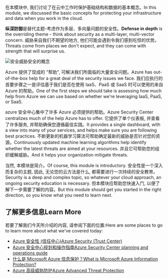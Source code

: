 <span data-ttu-id="865fb-101">在本模块中, 我们讨论了在云中工作时保护基础结构和数据的基本概念。</span><span class="sxs-lookup"><span data-stu-id="865fb-101">In this module, we discussed the basic concepts for protecting your infrastructure and data when you work in the cloud.</span></span>

<span data-ttu-id="865fb-102">**纵深防御**是替代主题-考虑作为多层、多向量问题的安全性。</span><span class="sxs-lookup"><span data-stu-id="865fb-102">**Defense in depth** is the overriding theme - think about security as a multi-layer, multi-vector concern.</span></span> <span data-ttu-id="865fb-103">威胁来自我们不期望的地方, 他们可能会遇到令我们感到吃惊的优势。</span><span class="sxs-lookup"><span data-stu-id="865fb-103">Threats come from places we don't expect, and they can come with strength that will surprise us.</span></span>

![安全威胁安全的概念](../media/6-heading.png)

<span data-ttu-id="865fb-105">Azure 提供了现成的 "帮助", 可解决我们所面临的大量安全问题。</span><span class="sxs-lookup"><span data-stu-id="865fb-105">Azure has out-of-the-box help for a great deal of the security issues we face.</span></span> <span data-ttu-id="865fb-106">我们应执行的首要步骤之一是评估基于我们是否在使用 IaaS、PaaS 或 SaaS 时可以使用的来自 Azure 的帮助。</span><span class="sxs-lookup"><span data-stu-id="865fb-106">One of the first steps we should take is assessing how much help from Azure we can use based on whether we're leveraging IaaS, PaaS, or SaaS.</span></span>

<span data-ttu-id="865fb-107">azure 安全中心集中了许多 Azure 必须提供的帮助。</span><span class="sxs-lookup"><span data-stu-id="865fb-107">Azure Security Center centralizes much of the help Azure has to offer.</span></span> <span data-ttu-id="865fb-108">它提供了单个仪表板, 并查看了许多服务, 并帮助确保您遵循最佳实践。</span><span class="sxs-lookup"><span data-stu-id="865fb-108">It provides a single dashboard, with a view into many of your services, and helps make sure you are following best practices.</span></span> <span data-ttu-id="865fb-109">不断更新的机器学习算法可帮助确定最新的威胁是否针对您的资源。</span><span class="sxs-lookup"><span data-stu-id="865fb-109">Continuously updated machine learning algorithms help identify whether the latest threats are aimed at your resources.</span></span> <span data-ttu-id="865fb-110">并且它可帮助您的组织缓解威胁。</span><span class="sxs-lookup"><span data-stu-id="865fb-110">And it helps your organization mitigate threats.</span></span>

<span data-ttu-id="865fb-111">当然, 本模块是简介。</span><span class="sxs-lookup"><span data-stu-id="865fb-111">Of course, this module is introductory.</span></span> <span data-ttu-id="865fb-112">安全性是一个深入而复杂的主题, 因此, 无论您的云方法是什么, 都需要进行一次持续的安全教育。</span><span class="sxs-lookup"><span data-stu-id="865fb-112">Security is a deep and complex topic, so whatever your cloud approach, an ongoing security education is necessary.</span></span> <span data-ttu-id="865fb-113">但本模块应帮助您快速入门, 以便了解下一步需要了解的内容。</span><span class="sxs-lookup"><span data-stu-id="865fb-113">But this module should get you started in the right direction, so you know what you need to learn next.</span></span>

## <a name="learn-more"></a><span data-ttu-id="865fb-114">了解更多信息</span><span class="sxs-lookup"><span data-stu-id="865fb-114">Learn More</span></span>

<span data-ttu-id="865fb-115">若要了解我们今天所介绍的内容, 请参阅下面的位置:</span><span class="sxs-lookup"><span data-stu-id="865fb-115">Here are some places to go to learn more about what we've covered today:</span></span>

- [<span data-ttu-id="865fb-116">Azure 安全性 (信任中心)</span><span class="sxs-lookup"><span data-stu-id="865fb-116">Azure Security (Trust Center)</span></span>](https://www.microsoft.com/trustcenter/security/azure-security)
- [<span data-ttu-id="865fb-117">Azure 安全中心规划和操作指南</span><span class="sxs-lookup"><span data-stu-id="865fb-117">Azure Security Center planning and operations guide</span></span>](https://docs.microsoft.com/azure/security-center/security-center-planning-and-operations-guide)
- [<span data-ttu-id="865fb-118">什么是 Microsoft Azure 信息保护？</span><span class="sxs-lookup"><span data-stu-id="865fb-118">What is Microsoft Azure Information Protection?</span></span>](https://docs.microsoft.com/azure/information-protection/what-is-information-protection/)
- [<span data-ttu-id="865fb-119">Azure 高级威胁防护</span><span class="sxs-lookup"><span data-stu-id="865fb-119">Azure Advanced Threat Protection</span></span>](https://azure.microsoft.com/features/azure-advanced-threat-protection/)
